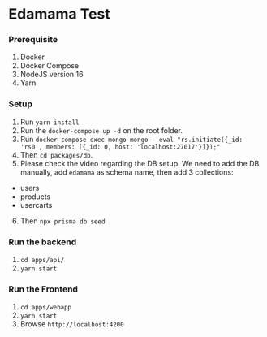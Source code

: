 # Edamama Test

### Prerequisite

1. Docker
2. Docker Compose
3. NodeJS version 16
4. Yarn

### Setup

1. Run `yarn install`
2. Run the `docker-compose up -d` on the root folder.
3. Run `docker-compose exec mongo mongo --eval "rs.initiate({_id: 'rs0', members: [{_id: 0, host: 'localhost:27017'}]});"`
4. Then `cd packages/db`.
5. Please check the video regarding the DB setup.
We need to add the DB manually, add `edamama` as schema name, then add 3 collections:
- users
- products
- usercarts

6. Then `npx prisma db seed`

### Run the backend

1. `cd apps/api/`
2. `yarn start`

### Run the Frontend

1. `cd apps/webapp`
2. `yarn start`
3. Browse `http://localhost:4200`
